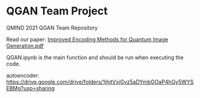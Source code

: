 # QGAN Team Project
QMIND 2021 QGAN Team Repository

Read our paper: [Improved Encoding Methods for Quantum Image Generation.pdf](https://github.com/hillspen/qgan/files/9667048/Improved.Encoding.Methods.for.Quantum.Image.Generation.pdf)


QGAN.ipynb is the main function and should be run when executing the code.

autoencoder: https://drive.google.com/drive/folders/1jhjtVxjGvz5aDYmbGOaP4hGy5WYSEBMg?usp=sharing
